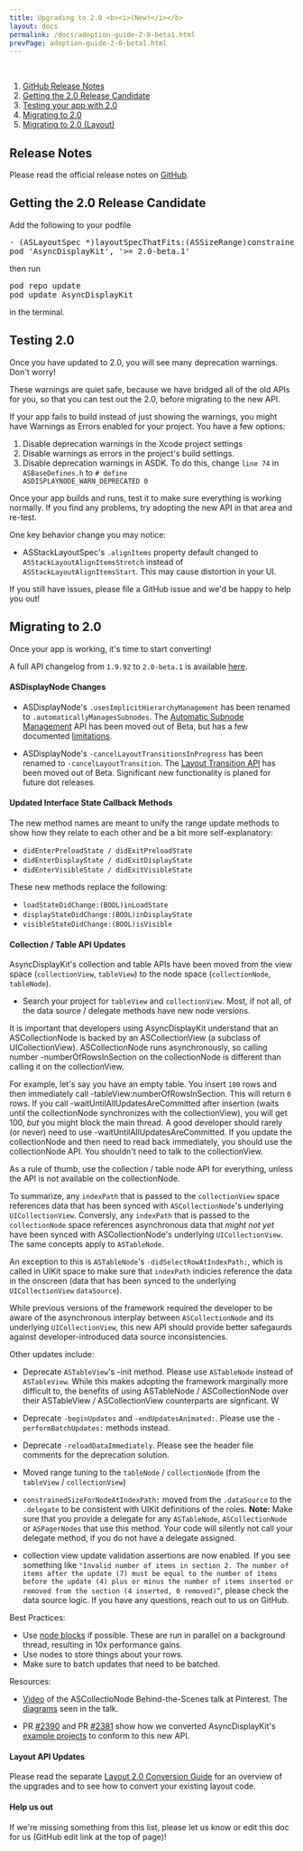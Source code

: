 ```yaml
---
title: Upgrading to 2.0 <b><i>(New)</i></b>
layout: docs
permalink: /docs/adoption-guide-2-0-beta1.html
prevPage: adoption-guide-2-0-beta1.html
---
```


<br>
<ol>
<li><a href="https://usecanvas.com/htroisi/20-release-notes/1W9sFA8hIzWPco5qqCQFaf">GitHub Release Notes</a></li>
<li><a href="adoption-guide-2-0-beta1.html#getting-the-2-0-release-candidate">Getting the 2.0 Release Candidate</a></li>
<li><a href="adoption-guide-2-0-beta1.html#testing-2-0">Testing your app with 2.0</a></li>
<li><a href="adoption-guide-2-0-beta1.html#migrating-to-2-0">Migrating to 2.0</a></li>
<li><a href="adoption-guide-2-0-beta1.html#layout-api-updates">Migrating to 2.0 (Layout)</a></li>
</ol>

## Release Notes

Please read the official release notes on <a href="https://usecanvas.com/htroisi/20-release-notes/1W9sFA8hIzWPco5qqCQFaf">GitHub</a>.


## Getting the 2.0 Release Candidate

Add the following to your podfile

<div class = "highlight-group">
<div class = "code">
<pre lang="objc" class="objcCode">
- (ASLayoutSpec *)layoutSpecThatFits:(ASSizeRange)constrainedSize
pod 'AsyncDisplayKit', '>= 2.0-beta.1'
</pre>
</div>

then run 

<div class = "highlight-group">
<div class = "code">
<pre lang="objc" class="objcCode">
pod repo update
pod update AsyncDisplayKit
</pre>
</div>

in the terminal.

## Testing 2.0  

Once you have updated to 2.0, you will see many deprecation warnings. Don't worry! 

These warnings are quiet safe, because we have bridged all of the old APIs for you, so that you can test out the 2.0, before migrating to the new API. 

If your app fails to build instead of just showing the warnings, you might have Warnings as Errors enabled for your project. You have a few options:

1. Disable deprecation warnings in the Xcode project settings
2. Disable warnings as errors in the project's build settings.
3. Disable deprecation warnings in ASDK. To do this,  change `line 74` in `ASBaseDefines.h` to <code># define ASDISPLAYNODE_WARN_DEPRECATED 0</code>

Once your app builds and runs, test it to make sure everything is working normally. If you find any problems, try adopting the new API in that area and re-test. 

One key behavior change you may notice:

- ASStackLayoutSpec's `.alignItems` property default changed to `ASStackLayoutAlignItemsStretch` instead of `ASStackLayoutAlignItemsStart`. This may cause distortion in your UI. 

If you still have issues, please file a GitHub issue and we'd be happy to help you out!

## Migrating to 2.0

Once your app is working, it's time to start converting! 

A full API changelog from `1.9.92` to `2.0-beta.1` is available <a href="apidiff-1992-to-20beta1.html">here</a>.

#### ASDisplayNode Changes

- ASDisplayNode's `.usesImplicitHierarchyManagement` has been renamed to `.automaticallyManagesSubnodes`. The <a href = "http://asyncdisplaykit.org/docs/automatic-subnode-mgmt.html">Automatic Subnode Management</a> API has been moved out of Beta, but has a few documented [limitations]().

- ASDisplayNode's `-cancelLayoutTransitionsInProgress` has been renamed to `-cancelLayoutTransition`. The <a href = "layout-transition-api.html">Layout Transition API</a> has been moved out of Beta. Significant new functionality is planed for future dot releases. 


#### Updated Interface State Callback Methods

The new method names are meant to unify the range update methods to show how they relate to each other and be a bit more self-explanatory:

- `didEnterPreloadState / didExitPreloadState`
- `didEnterDisplayState / didExitDisplayState`
- `didEnterVisibleState / didExitVisibleState`

These new methods replace the following:

- `loadStateDidChange:(BOOL)inLoadState`
- `displayStateDidChange:(BOOL)inDisplayState`
- `visibleStateDidChange:(BOOL)isVisible`

#### Collection / Table API Updates

AsyncDisplayKit's collection and table APIs have been moved from the view space (`collectionView`, `tableView`) to the node space (`collectionNode`, `tableNode`). 

- Search your project for `tableView` and `collectionView`. Most, if not all, of the data source / delegate methods have new node versions. 

It is important that developers using AsyncDisplayKit understand that an ASCollectionNode is backed by an ASCollectionView (a subclass of UICollectionView). ASCollectionNode runs asynchronously, so calling number -numberOfRowsInSection on the collectionNode is different than calling it on the collectionView. 

For example, let's say you have an empty table. You insert `100` rows and then immediately call -tableView:numberOfRowsInSection. This will return `0` rows. If you call -waitUntilAllUpdatesAreCommitted after insertion (waits until the collectionNode synchronizes with the collectionView), you will get 100, _but_ you might block the main thread. A good developer should rarely (or never) need to use -waitUntilAllUpdatesAreCommitted. If you update the collectionNode and then need to read back immediately, you should use the collectionNode API. You shouldn't need to talk to the collectionView.  

As a rule of thumb, use the collection / table node API for everything, unless the API is not available on the collectionNode. 

To summarize, any `indexPath` that is passed to the `collectionView` space references data that has been synced with `ASCollectionNode`'s underlying `UICollectionView`. Conversly, any `indexPath` that is passed to the `collectionNode` space references asynchronous data that *might not yet* have been synced with ASCollectionNode's underlying `UICollectionView`. The same concepts apply to `ASTableNode`.

An exception to this is `ASTableNode`'s `-didSelectRowAtIndexPath:`, which is called in UIKit space to make sure that `indexPath` indicies reference the data in the onscreen (data that has been synced to the underlying `UICollectionView` `dataSource`).

While previous versions of the framework required the developer to be aware of the asynchronous interplay between `ASCollectionNode` and its underlying `UICollectionView`, this new API should provide better safegaurds against developer-introduced data source inconsistencies. 

Other updates include:

- Deprecate `ASTableView`'s -init method. Please use `ASTableNode` instead of `ASTableView`. While this makes adopting the framework marginally more difficult to, the benefits of using ASTableNode / ASCollectionNode over their ASTableView / ASCollectionView counterparts are signficant. W

- Deprecate `-beginUpdates` and `-endUpdatesAnimated:`. Please use the `-performBatchUpdates:` methods instead.

- Deprecate `-reloadDataImmediately`. Please see the header file comments for the deprecation solution.
 
- Moved range tuning to the `tableNode` / `collectionNode` (from the `tableView` / `collectionView`)

- `constrainedSizeForNodeAtIndexPath:` moved from the `.dataSource` to the `.delegate` to be consistent with UIKit definitions of the roles. **Note:** Make sure that you provide a delegate for any `ASTableNode`, `ASCollectionNode` or `ASPagerNodes` that use this method. Your code will silently not call your delegate method, if you do not have a delegate assigned. 

- collection view update validation assertions are now enabled. If you see something like `"Invalid number of items in section 2. The number of items after the update (7) must be equal to the number of items before the update (4) plus or minus the number of items inserted or removed from the section (4 inserted, 0 removed)”`, please check the data source logic. If you have any questions, reach out to us on GitHub. 

Best Practices:

- Use <a href="tip-1-nodeBlocks.html">node blocks</a> if possible. These are run in parallel on a background thread, resulting in 10x performance gains.
- Use nodes to store things about your rows.
- Make sure to batch updates that need to be batched.

Resources:

- [Video](https://youtu.be/yuDqvE5n_1g) of the ASCollectioNode Behind-the-Scenes talk at Pinterest. The <a href="/static/talks/10_3_2016_ASCollectionNode_Sequence_Diagrams.pdf">diagrams</a> seen in the talk.

- PR [#2390](https://github.com/facebook/AsyncDisplayKit/pull/2390) and PR [#2381](https://github.com/facebook/AsyncDisplayKit/pull/2381) show how we converted AsyncDisplayKit's [example projects](https://github.com/facebook/AsyncDisplayKit/tree/master/examples) to conform to this new API. 


#### Layout API Updates

Please read the separate <a href="layout2-conversion-guide.html">Layout 2.0 Conversion Guide</a> for an overview of the upgrades and to see how to convert your existing layout code. 

#### Help us out

If we're missing something from this list, please let us know or edit this doc for us (GitHub edit link at the top of page)!  
